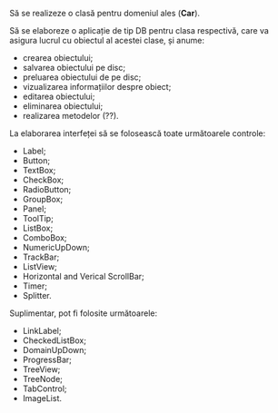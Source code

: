Să se realizeze o clasă pentru domeniul ales (**Car**).

Să se elaboreze o aplicație de tip DB pentru clasa respectivă, care va asigura lucrul cu obiectul al acestei clase, și anume:
- crearea obiectului;
- salvarea obiectului pe disc;
- preluarea obiectului de pe disc;
- vizualizarea informațiilor despre obiect;
- editarea obiectului;
- eliminarea obiectului;
- realizarea metodelor (??).


La elaborarea interfeței să se folosească toate următoarele controle:
- Label; <!-- + -->
- Button; <!-- + -->
- TextBox; <!-- + -->
- CheckBox; <!-- + -->
- RadioButton;
- GroupBox; <!-- + -->
- Panel; <!-- + -->
- ToolTip; <!-- + -->
- ListBox; <!-- - -->
- ComboBox; <!-- + -->
- NumericUpDown; <!-- + -->
- TrackBar; <!-- -  -->
- ListView; <!-- (am folosit DataGrid) -->
- Horizontal and Verical ScrollBar; <!-- + (appear automatically when the window is not large enough) -->
- Timer; <!-- + (for debugging) -->
- Splitter. <!-- + (DataGrid uses these implicitly) -->

Suplimentar, pot fi folosite următoarele:
- LinkLabel;
- CheckedListBox;
- DomainUpDown;
- ProgressBar;
- TreeView;
- TreeNode;
- TabControl;
- ImageList.

